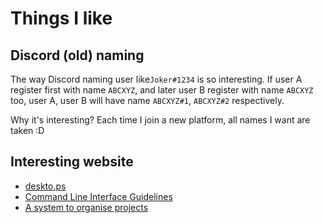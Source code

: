 # Things I like

## Discord (old) naming

The way Discord naming user like`Joker#1234` is so interesting.
If user A register first with name `ABCXYZ`, and later user B register with name `ABCXYZ` too, user A, user B will have name `ABCXYZ#1`, `ABCXYZ#2` respectively.

Why it's interesting?
Each time I join a new platform, all names I want are taken :D

## Interesting website

- [deskto.ps](https://deskto.ps/)
- [Command Line Interface Guidelines](https://clig.dev/)
- [A system to organise projects](https://johnnydecimal.com/)
